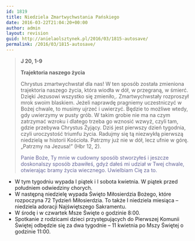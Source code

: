 ```yaml
---
id: 1819
title: Niedziela Zmartwychwstania Pańskiego
date: 2016-03-22T21:04:20+00:00
author: admin
layout: revision
guid: http://anielaolsztynek.pl/2016/03/1815-autosave/
permalink: /2016/03/1815-autosave/
---
```

> **J 20, 1-9**
> 
> **Trajektoria naszego życia**
> 
> Chrystus zmartwychwstał dla nas! W ten sposób została zmieniona trajektoria naszego życia, która wiodła w dół, w przegraną, w śmierć. Dzięki Jezusowi wszystko się zmieniło,. Zmartwychwstały rozproszył mrok swoim blaskiem. Jeżeli naprawdę pragniemy uczestniczyć w Bożej chwale, to musimy ujrzeć i uwierzyć. Będzie to możliwe wtedy, gdy uwierzymy w pusty grób. W takim grobie nie ma na czym zatrzymać wzroku i dlatego trzeba go wznosić wzwyż, czyli tam, gdzie przebywa Chrystus Żyjący. Dziś jest pierwszy dzień tygodnia, czyli uroczystość triumfu życia. Radujmy się tą niezwykłą pierwszą niedzielą w historii Kościoła. Patrzmy już nie w dół, lecz ufnie w górę. &#8222;Patrzmy na Jezusa!&#8221; (Hbr 12, 2).
> 
> <span style="color: #666699;">Panie Boże, Ty mnie w cudowny sposób stworzyłeś i jeszcze doskonalszy sposób zbawiłeś, gdyż dałeś mi udział w Twej chwale, otwierając bramy życia wiecznego. Uwielbiam Cię za to.</span>

  * W tym tygodniu wypada I piątek i I sobota kwietnia. W piątek przed południem odwiedziny chorych.
  * W następną niedzielę wypada Święto Miłosierdzia Bożego, które rozpoczyna 72 Tydzień Miłosierdzia. To także I niedziela miesiąca &#8211; niedziela adoracji Najświętszego Sakramentu.
  * W środę i w czwartek Msze Święte o godzinie 8:00.
  * Spotkanie z rodzicami dzieci przystępujących do Pierwszej Komunii Świętej odbędzie się za dwa tygodnie &#8211; 11 kwietnia po Mszy Świętej o godzinie 11:00.